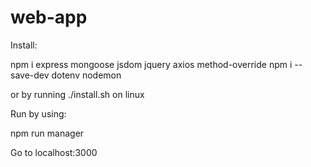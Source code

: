 # web-app

Install:

npm i express mongoose jsdom jquery axios method-override
npm i --save-dev dotenv nodemon

or by running ./install.sh on linux

Run by using:

npm run manager

Go to localhost:3000